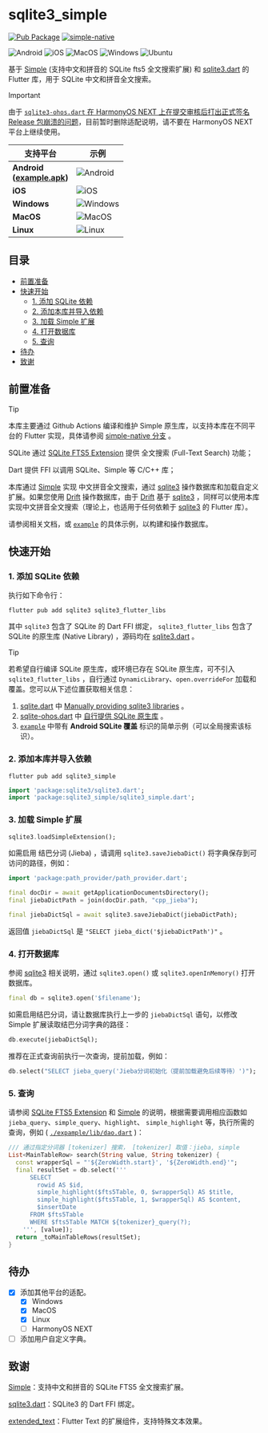 # sqlite3_simple

[![Pub Package](https://img.shields.io/pub/v/sqlite3_simple?style=for-the-badge&logo=flutter)](https://pub.dev/packages/sqlite3_simple)
[![simple-native](https://img.shields.io/github/actions/workflow/status/SageMik/sqlite3_simple/simple.yml?branch=simple-native&label=simple-native&style=for-the-badge&logo=github&logoColor=white)](https://github.com/SageMik/sqlite3_simple/tree/simple-native)

![Android](https://img.shields.io/badge/Android-3DDC84?style=for-the-badge&logo=android&logoColor=white)
![iOS](https://img.shields.io/badge/iOS-black?style=for-the-badge&logo=ios&logoColor=white)
![MacOS](https://img.shields.io/badge/MAC%20OS-black?style=for-the-badge&logo=apple&logoColor=white)
![Windows](https://img.shields.io/badge/Windows-0078d7?style=for-the-badge&logo=gitforwindows&logoColor=white)
![Ubuntu](https://img.shields.io/badge/Linux-FCC624?style=for-the-badge&logo=linux&logoColor=black)

基于 [Simple](https://github.com/wangfenjin/simple) (支持中文和拼音的 SQLite fts5 全文搜索扩展) 和 [sqlite3.dart](https://github.com/simolus3/sqlite3.dart) 的 Flutter 库，用于 SQLite 中文和拼音全文搜索。

> [!IMPORTANT]
>
> 由于 [`sqlite3-ohos.dart` 在 HarmonyOS NEXT 上在提交审核后打出正式签名 Release 包崩溃的问题](https://github.com/SageMik/sqlite3-ohos.dart/issues/1)，目前暂时删除适配说明，请不要在 HarmonyOS NEXT 平台上继续使用。

| 支持平台                                                                                                             | 示例                          |
|------------------------------------------------------------------------------------------------------------------|-----------------------------|
| **Android<br />([example.apk](https://github.com/SageMik/sqlite3_simple/releases/download/v1.0.5/example.apk))** | ![Android](img/android.png) |
| **iOS**                                                                                                          | ![iOS](img/ios.png)         |
| **Windows**                                                                                                      | ![Windows](img/windows.jpg) |
| **MacOS**                                                                                                        | ![MacOS](img/macos.png)     |
| **Linux**                                                                                                        | ![Linux](img/linux.png)     |

## 目录

- [前置准备](#前置准备)
- [快速开始](#快速开始)
  - [1. 添加 SQLite 依赖](#1-添加-sqlite-依赖)
  - [2. 添加本库并导入依赖](#2-添加本库并导入依赖)
  - [3. 加载 Simple 扩展](#3-加载-simple-扩展)
  - [4. 打开数据库](#4-打开数据库)
  - [5. 查询](#5-查询)
- [待办](#待办)
- [致谢](#致谢)

## 前置准备

> [!TIP]
>
> 本库主要通过 Github Actions 编译和维护 Simple 原生库，以支持本库在不同平台的 Flutter 实现，具体请参阅 [simple-native 分支](https://github.com/SageMik/sqlite3_simple/tree/simple-native) 。

SQLite 通过 [SQLite FTS5 Extension](https://sqlite.org/fts5.html) 提供 全文搜索 (Full-Text Search) 功能；

Dart 提供 FFI 以调用 SQLite、Simple 等 C/C++ 库；

本库通过 [Simple](https://github.com/wangfenjin/simple) 实现 中文拼音全文搜索，通过 [sqlite3](https://github.com/simolus3/sqlite3.dart/tree/main/sqlite3) 操作数据库和加载自定义扩展。如果您使用 [Drift](https://github.com/simolus3/drift) 操作数据库，由于 [Drift](https://github.com/simolus3/drift) 基于 [sqlite3](https://github.com/simolus3/sqlite3.dart/tree/main/sqlite3) ，同样可以使用本库实现中文拼音全文搜索（理论上，也适用于任何依赖于 [sqlite3](https://github.com/simolus3/sqlite3.dart/tree/main/sqlite3) 的 Flutter 库）。

请参阅相关文档，或 [`example`](./example) 的具体示例，以构建和操作数据库。

## 快速开始

### 1. 添加 SQLite 依赖

执行如下命令行：

```shell
flutter pub add sqlite3 sqlite3_flutter_libs
```

其中 `sqlite3` 包含了 SQLite 的 Dart FFI 绑定， `sqlite3_flutter_libs` 包含了 SQLite 的原生库 (Native Library) ，源码均在 [sqlite3.dart](https://github.com/simolus3/sqlite3.dart) 。

> [!TIP]
>  
> 若希望自行编译 SQLite 原生库，或环境已存在 SQLite 原生库，可不引入 `sqlite3_flutter_libs` ，自行通过 `DynamicLibrary`、`open.overrideFor` 加载和覆盖。您可以从下述位置获取相关信息：
> 1. [sqlite.dart](https://github.com/simolus3/sqlite3.dart) 中 [Manually providing sqlite3 libraries](https://github.com/simolus3/sqlite3.dart/tree/main/sqlite3#manually-providing-sqlite3-libraries) 。
> 2. [sqlite-ohos.dart](https://github.com/SageMik/sqlite3-ohos.dart) 中 [自行提供 SQLite 原生库](https://github.com/SageMik/sqlite3-ohos.dart/tree/main/sqlite3#%E8%87%AA%E8%A1%8C%E6%8F%90%E4%BE%9B-sqlite-%E5%8E%9F%E7%94%9F%E5%BA%93) 。
> 3. [`example`](example) 中带有 **Android SQLite 覆盖** 标识的简单示例（可以全局搜索该标识）。

### 2. 添加本库并导入依赖

```shell
flutter pub add sqlite3_simple
```

```dart
import 'package:sqlite3/sqlite3.dart';
import 'package:sqlite3_simple/sqlite3_simple.dart';
```

### 3. 加载 Simple 扩展

```dart
sqlite3.loadSimpleExtension();
```

如需启用 结巴分词 (Jieba) ，请调用 `sqlite3.saveJiebaDict()` 将字典保存到可访问的路径，例如：

```dart
import 'package:path_provider/path_provider.dart';

final docDir = await getApplicationDocumentsDirectory();
final jiebaDictPath = join(docDir.path, "cpp_jieba");

final jiebaDictSql = await sqlite3.saveJiebaDict(jiebaDictPath);
```

返回值 `jiebaDictSql` 是 `"SELECT jieba_dict('$jiebaDictPath')"` 。

### 4. 打开数据库

参阅 [sqlite3](https://github.com/simolus3/sqlite3.dart/tree/main/sqlite3) 相关说明，通过 `sqlite3.open()` 或 `sqlite3.openInMemory()` 打开数据库。

```dart
final db = sqlite3.open('$filename');
```

如需启用结巴分词，请让数据库执行上一步的 `jiebaDictSql` 语句，以修改 Simple 扩展读取结巴分词字典的路径：

```dart
db.execute(jiebaDictSql);
```

推荐在正式查询前执行一次查询，提前加载，例如：

```dart
db.select("SELECT jieba_query('Jieba分词初始化（提前加载避免后续等待）')");
```

### 5. 查询

请参阅 [SQLite FTS5 Extension](https://sqlite.org/fts5.html) 和 [Simple](https://github.com/wangfenjin/simple) 的说明，根据需要调用相应函数如 `jieba_query`、`simple_query`、`highlight`、  `simple_highlight` 等，执行所需的查询，例如 (  [`./expample/lib/dao.dart`](./example/lib/dao.dart) )：

```dart
/// 通过指定分词器 [tokenizer] 搜索， [tokenizer] 取值：jieba, simple
List<MainTableRow> search(String value, String tokenizer) {
  const wrapperSql = "'${ZeroWidth.start}', '${ZeroWidth.end}'";
  final resultSet = db.select('''
      SELECT 
        rowid AS $id, 
        simple_highlight($fts5Table, 0, $wrapperSql) AS $title, 
        simple_highlight($fts5Table, 1, $wrapperSql) AS $content, 
        $insertDate 
      FROM $fts5Table 
      WHERE $fts5Table MATCH ${tokenizer}_query(?);
    ''', [value]);
  return _toMainTableRows(resultSet);
}
```

## 待办

- [X] 添加其他平台的适配。
  - [X] Windows
  - [X] MacOS
  - [X] Linux
  - [ ] HarmonyOS NEXT
- [ ] 添加用户自定义字典。

## 致谢

[Simple](https://github.com/wangfenjin/simple)：支持中文和拼音的 SQLite FTS5 全文搜索扩展。

[sqlite3.dart](https://github.com/simolus3/sqlite3.dart)：SQLite3 的 Dart FFI 绑定。

[extended_text](https://github.com/fluttercandies/extended_text)：Flutter Text 的扩展组件，支持特殊文本效果。
